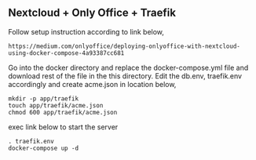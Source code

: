 Nextcloud + Only Office + Traefik
---------------------------------

Follow setup instruction according to link below,

    https://medium.com/onlyoffice/deploying-onlyoffice-with-nextcloud-using-docker-compose-4a93387cc681
 
Go into the docker directory and replace the docker-compose.yml file and download rest of the file in the this directory.
Edit the db.env, traefik.env accordingly and create acme.json in location below,

    mkdir -p app/traefik
    touch app/traefik/acme.json
    chmod 600 app/traefik/acme.json
    
exec link below to start the server

    . traefik.env
    docker-compose up -d
    
    
